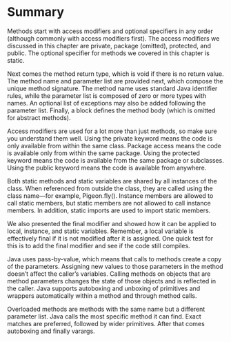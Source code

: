 # Summary

Methods start with access modifiers and optional specifiers in any order (although commonly with access modifiers
first). The access modifiers we discussed in this chapter are private, package (omitted), protected, and public. The
optional specifier for methods we covered in this chapter is static.

Next comes the method return type, which is void if there is no return value. The method name and parameter list are
provided next, which compose the unique method signature. The method name uses standard Java identifier rules, while the
parameter list is composed of zero or more types with names. An optional list of exceptions may also be added following
the parameter list.
Finally, a block defines the method body (which is omitted for abstract methods).

Access modifiers are used for a lot more than just methods, so make sure you understand them well. Using the private
keyword means the code is only available from within the same class. Package access means the code is available only
from within the same package. Using the protected keyword means the code is available from the same package or
subclasses. Using the public keyword means the code is available from anywhere.

Both static methods and static variables are shared by all instances of the class. When referenced from outside the
class, they are called using the class name—for example, Pigeon.fly(). Instance members are allowed to call static
members, but static members are not allowed to call instance members. In addition, static imports are used to import
static members.

We also presented the final modifier and showed how it can be applied to local, instance, and static variables.
Remember, a local variable is effectively final if it is not modified after it is assigned. One quick test for this is
to add the final modifier and see if the code still compiles.

Java uses pass-by-value, which means that calls to methods create a copy of the parameters. Assigning new values to
those parameters in the method doesn’t affect the caller’s variables. Calling methods on objects that are method
parameters changes the state of those objects and is reflected in the caller. Java supports autoboxing and unboxing of
primitives and wrappers automatically within a method and through method calls.

Overloaded methods are methods with the same name but a different parameter list. Java calls the most specific method it
can find. Exact matches are preferred, followed by wider primitives. After that comes autoboxing and finally varargs.